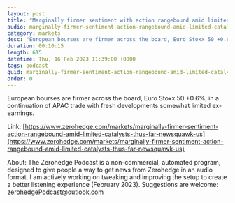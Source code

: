 ```yaml
---
layout: post
title: "Marginally firmer sentiment with action rangebound amid limited catalysts thus far - Newsquawk US Market Open"
audio: marginally-firmer-sentiment-action-rangebound-amid-limited-catalysts-thus-far-newsquawk-us-0
category: markets
desc: "European bourses are firmer across the board, Euro Stoxx 50 +0.6%, in a continuation of APAC trade with fresh developments somewhat limited ex-earnings."
duration: 00:10:15
length: 615
datetime: Thu, 16 Feb 2023 11:39:00 +0000
tags: podcast
guid: marginally-firmer-sentiment-action-rangebound-amid-limited-catalysts-thus-far-newsquawk-us-0
order: 0
---
```

European bourses are firmer across the board, Euro Stoxx 50 +0.6%, in a continuation of APAC trade with fresh developments somewhat limited ex-earnings.

Link: [https://www.zerohedge.com/markets/marginally-firmer-sentiment-action-rangebound-amid-limited-catalysts-thus-far-newsquawk-us](https://www.zerohedge.com/markets/marginally-firmer-sentiment-action-rangebound-amid-limited-catalysts-thus-far-newsquawk-us)

About: The Zerohedge Podcast is a non-commercial, automated program, designed to give people a way to get news from Zerohedge in an audio format.  I am actively working on tweaking and improving the setup to create a better listening experience (February 2023).  Suggestions are welcome: [zerohedgePodcast@outlook.com](mailto:zerohedgePodcast@outlook.com)